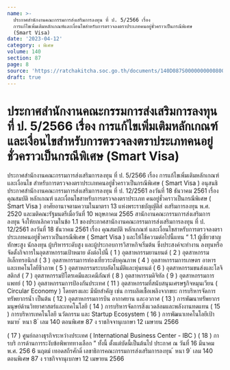 ```yaml
---
name: >-
  ประกาศสำนักงานคณะกรรมการส่งเสริมการลงทุน ที่ ป. 5/2566 เรื่อง
  การแก้ไขเพิ่มเติมหลักเกณฑ์และเงื่อนไขสำหรับการตรวจลงตราประเภทคนอยู่ชั่วคราวเป็นกรณีพิเศษ
  (Smart Visa)
date: '2023-04-12'
category: ง พิเศษ
volume: 140
section: 87
page: 8
source: 'https://ratchakitcha.soc.go.th/documents/140D087S0000000000800.pdf'
draft: true
---
```


# ประกาศสำนักงานคณะกรรมการส่งเสริมการลงทุน ที่ ป. 5/2566 เรื่อง การแก้ไขเพิ่มเติมหลักเกณฑ์และเงื่อนไขสำหรับการตรวจลงตราประเภทคนอยู่ชั่วคราวเป็นกรณีพิเศษ (Smart Visa)

ประกาศสำนักงานคณะกรรมการส่งเสริมการลงทุน ที่ ป. 5/2566 เรื่อง การแก้ไขเพิ่มเติมหลักเกณฑ์และเงื่อนไข สำหรับการตรวจลงตราประเภทคนอยู่ชั่วคราวเป็นกรณีพิเศษ ( Smart Visa ) อนุสนธิประกาศสำนักงานคณะกรรมการส่งเสริมการลงทุน ที่ ป. 12/2561 ลงวันที่ 18 ธันวาคม 2561 เรื่อง คุณสมบัติ หลักเกณฑ์ และเงื่อนไขสาหรับการตรวจลงตราประเภท คนอยู่ชั่วคราวเป็นกรณีพิเศษ ( Smart Visa ) อาศัยอานาจตามความในมาตรา 13 แห่งพระราชบัญญัติส่ งเสริมการลงทุน พ.ศ. 2520 และมติคณะรัฐมนตรีเมื่อวันที่ 10 พฤษภาคม 2565 สานักงานคณะกรรมการส่งเสริมการลงทุน จึงให้ยกเลิกความในข้อ 1.1 ของประกาศสานักงานคณะกรรมการส่งเสริมการลงทุน ที่ ป. 12/2561 ลงวันที่ 18 ธันวาคม 2561 เรื่อง คุณสมบัติ หลักเกณฑ์ และเงื่อนไขสาหรับการตรวจลงตรา ประเภทคนอยู่ชั่วคราวเป็นกรณีพิเศษ ( Smart Visa ) และให้ใช้ความต่อไปนี้แทน “ 1.1 ผู้เชี่ยวชาญทักษะสูง นักลงทุน ผู้บริหารระดับสูง และผู้ประกอบการวิสาหกิจเริ่มต้น ซึ่งประสงค์จะทำงาน ลงทุนหรือจัดตั้งกิจการในอุตสาหกรรมเป้าหมาย ดังต่อไปนี้ ( 1 ) อุตสาหกรรมยานยนต์ ( 2 ) อุตสาหกรรมอิเล็กทรอนิกส์ ( 3 ) อุตสาหกรรมการท่องเที่ยวระดับคุณภาพ ( 4 ) อุตสาหกรรมการเกษตร อาหารและเทคโนโลยีชีวภาพ ( 5 ) อุตสาหกรรมระบบอัตโนมัติและหุ่นยนต์ ( 6 ) อุตสาหกรรมขนส่งและโลจิสติกส์ ( 7 ) อุตสาหกรรมปิโตรเคมีและเคมีภัณฑ์ ( 8 ) อุตสาหกรรมดิจิทัล ( 9 ) อุตสาหกรรมการแพทย์ ( 10 ) อุตสาหกรรมการป้องกันประเทศ ( 11 ) อุตสาหกรรมที่สนับสนุนเศรษฐกิจหมุนเวียน ( Circular Economy ) โดยตรงและ มีนัยสำคัญ เช่น การผลิตเชื้อเพลิงจากขยะ การบริหารจัดการทรัพยากรน้ำ เป็นต้น ( 12 ) อุตสาหกรรมการบิน อากาศยาน และอวกาศ ( 13 ) การพัฒนาทรัพยากรมนุษย์ด้านวิทยาศาสตร์และเทคโนโลยี ( 14 ) การบริหารจัดการสิ่งแวดล้อมและพลังงานทดแทน ( 15 ) การบริหารเทคโนโลยี นวัตกรรม และ Startup Ecosystem ( 16 ) การพัฒนาเทคโนโลยีเป้าหมาย ้ หนา 8 ่ เลม 140 ตอนพิเศษ 87 ง ราชกิจจานุเบกษา 12 เมษายน 2566

( 17 ) ศูนย์กลางธุรกิจระหว่างประเทศ ( International Business Center - IBC ) ( 18 ) การบริ การด้านการระงับข้อพิพาททางเลือก ” ทั้งนี้ ตั้งแต่บัดนี้เป็นต้นไป ประกาศ ณ วันที่ 16 มีนาคม พ.ศ. 256 6 นฤตม์ เทอดสถีรศักดิ์ เลขาธิการคณะกรรมการส่งเสริมการลงทุน ้ หนา 9 ่ เลม 140 ตอนพิเศษ 87 ง ราชกิจจานุเบกษา 12 เมษายน 2566
